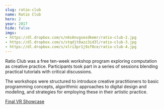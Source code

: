```yaml
---
slug: ratio-club
name: Ratio Club
hero: 2
year: 2017
hide: false
imgs:
- https://dl.dropbox.com/s/n6s8nvgsesdkemr/ratio-club-2.jpg
- https://dl.dropbox.com/s/stqdjt8azz3id3l/ratio-club-3.jpg
- https://dl.dropbox.com/s/xlri3pr1j9zf0ce/ratio-club-4.jpg
---
```


Ratio Club was a free ten-week workshop program exploring computation as creative practice. Participants took part in a series of sessions blending practical tutorials with critical discussions.

The workshops were structured to introduce creative practitioners to basic programming concepts, algorithmic approaches to digital design and modeling, and strategies for employing these in their artistic practice.

[Final VR Showcase](https://www.freewifi.fyi/ratioclub/showcase)
